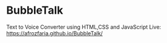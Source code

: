 # BubbleTalk
Text to Voice Converter using HTML,CSS and JavaScript
Live: https://afrozfaria.github.io/BubbleTalk/
